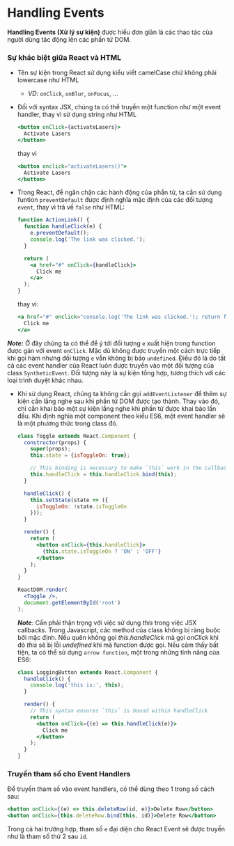 # Handling Events

**Handling Events (Xử lý sự kiện)** được hiểu đơn giản là các thao tác của người dùng tác động lên các phần tử DOM.

### Sự khác biệt giữa React và HTML

- Tên sự kiện trong React sử dụng kiểu viết camelCase chứ không phải lowercase như HTML

  - *VD*: `onClick`, `onBlur`, `onFocus`, ... 

- Đối với syntax JSX, chúng ta có thể truyền một function như một event handler, thay vì sử dụng string như HTML

  ```jsx
  <button onClick={activateLasers}>
  	Activate Lasers
  </button>
  ```

  thay vì

  ```jsx
  <button onclick="activateLasers()">
    Activate Lasers
  </button>
  ```

- Trong React, để ngăn chặn các hành động của phần tử, ta cần sử dụng funtion `preventDefault` được định nghĩa mặc định của các đối tượng `event`, thay vì trả về `false` như HTML:

  ```jsx
  function ActionLink() {
    function handleClick(e) {
      e.preventDefault();
      console.log('The link was clicked.');
    }
  
    return (
      <a href="#" onClick={handleClick}>
        Click me
      </a>
    );
  }
  ```

  thay vì:

  ```jsx
  <a href="#" onclick="console.log('The link was clicked.'); return false">
    Click me
  </a>
  ```

***Note:*** Ở đây chúng ta có thể để ý tới đối tượng `e` xuất hiện trong function được gán với event `onClick`. Mặc dù không được truyền một cách trực tiếp khi gọi hàm nhưng đối tượng `e` vẫn không bị báo `undefined`. Điều đó là do tất cả các event handler của React luôn được truyền vào một đối tượng của class `SyntheticEvent`. Đối tượng này là sự kiện tổng hợp, tương thích với các loại trình duyệt khác nhau.

- Khi sử dụng React, chúng ta không cần gọi `addEventListener` để thêm sự kiện cần lắng nghe sau khi phần tử DOM được tạo thành. Thay vào đó, chỉ cần khai báo một sự kiện lắng nghe khi phần tử được khai báo lần đầu. Khi định nghĩa một component theo kiểu ES6, một event handler sẽ là một phương thức trong class đó.

  ```jsx
  class Toggle extends React.Component {
    constructor(props) {
      super(props);
      this.state = {isToggleOn: true};
  
      // This binding is necessary to make `this` work in the callback
      this.handleClick = this.handleClick.bind(this);
    }
  
    handleClick() {
      this.setState(state => ({
        isToggleOn: !state.isToggleOn
      }));
    }
  
    render() {
      return (
        <button onClick={this.handleClick}>
          {this.state.isToggleOn ? 'ON' : 'OFF'}
        </button>
      );
    }
  }
  
  ReactDOM.render(
    <Toggle />,
    document.getElementById('root')
  );
  ```

  ***Note***: Cần phải thận trọng với việc sử dụng *this* trong việc JSX callbacks. Trong Javascript, các method của class không bị ràng buộc bởi mặc định. Nếu quên không gọi *this.handleClick* mà gọi *onClick* khi đó *this* sẽ bị lỗi *undefined* khi mà function được gọi. Nếu cảm thấy bất tiện, ta có thể sử dụng `arrow function`, một trong những tính năng của ES6:

  ```jsx
  class LoggingButton extends React.Component {
    handleClick() {
      console.log('this is:', this);
    }
  
    render() {
      // This syntax ensures `this` is bound within handleClick
      return (
        <button onClick={(e) => this.handleClick(e)}>
          Click me
        </button>
      );
    }
  }
  ```



### Truyền tham số cho Event Handlers

Để truyền tham số vào event handlers, có thể dùng theo 1 trong số cách sau:

```jsx
<button onClick={(e) => this.deleteRow(id, e)}>Delete Row</button>
<button onClick={this.deleteRow.bind(this, id)}>Delete Row</button>
```

Trong cả hai trường hợp, tham số `e` đại diện cho React Event sẽ được truyền như là tham số thứ 2 sau `id`.